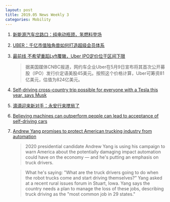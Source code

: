 ```yaml
---
layout: post
title: 2019.05 News Weekly 3
categories: Mobility
---
```


1. [新能源汽车岔路口：纯电动瓶颈，氢燃料登场](https://www.huxiu.com/article/298692.html)

2. [UBER：千亿市值独角兽如何打造超级会员体系](https://36kr.com/p/5202710)

3. [最前线 不希望重蹈Lyft覆辙，Uber IPO定价位于区间下限](https://36kr.com/p/5203045)

    > 据美国媒体CNBC报道，网约车企业Uber在5月9日宣布将其首次公开募股（IPO）发行价定语美股45美元。按照这个价格计算，Uber可筹资81亿美元，估值为824亿美元。

4. [Self-driving cross-country trip possible for everyone with a Tesla this year, says Musk](https://electrek.co/2019/05/09/self-driving-cross-country-trip-everyone-tesla-this-year-musk/)

5. [滴滴迎来新对手：永安行来搅局了](https://www.huxiu.com/article/298747.html)

6. [Believing machines can outperform people can lead to acceptance of self-driving cars](https://www.deccanchronicle.com/technology/in-other-news/120519/believing-machines-can-outperform-people-can-lead-to-acceptance-of-sel.html)

7. [Andrew Yang promises to protect American trucking industry from automation](https://www.axios.com/andrew-yang-automation-american-trucking-industry-018d0ad7-951d-4c59-9f16-2e9cf67b789e.html)

    > 2020 presidential candidate Andrew Yang is using his campaign to warn America about the potentially damaging impact automation could have on the economy — and he's putting an emphasis on truck drivers.

    > What he's saying: "What are the truck drivers going to do when the robot trucks come and start driving themselves?” Yang asked at a recent rural issues forum in Stuart, Iowa. Yang says the country needs a plan to manage the loss of these jobs, describing truck driving as the "most common job in 29 states."